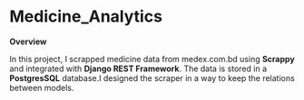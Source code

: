 # Medicine_Analytics
**Overview**



In this project, I scrapped medicine data from  medex.com.bd using **Scrappy** and integrated with **Django REST Framework**. The data is stored in a **PostgresSQL** database.I designed the scraper in a way to keep the relations between models.
